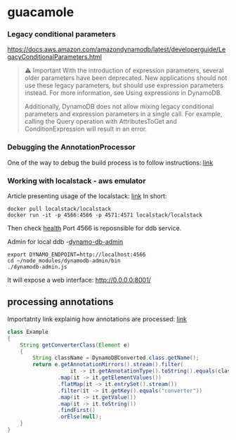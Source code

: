 # guacamole

### Legacy conditional parameters

https://docs.aws.amazon.com/amazondynamodb/latest/developerguide/LegacyConditionalParameters.html
> ⚠ Important
> With the introduction of expression parameters, several older parameters have
> been deprecated. New applications should not use these legacy parameters, but
> should use expression parameters instead. For more information, see Using
> expressions in DynamoDB.
> 
> Additionally, DynamoDB does not allow mixing legacy conditional parameters and
> expression parameters in a single call. For example, calling the Query operation
> with AttributesToGet and ConditionExpression will result in an error.

### Debugging the AnnotationProcessor

One of the way to debug the build process is to follow instructions:
[link](https://medium.com/@joachim.beckers/debugging-an-annotation-processor-using-intellij-idea-in-2018-cde72758b78a)

### Working with localstack - aws emulator

Article presenting usage of the localstack:
[link](https://medium.com/geekculture/localstack-full-local-aws-stack-for-development-and-tests-in-docker-dd19ba2cecc2)
In short:

```shell
docker pull localstack/localstack
docker run -it -p 4566:4566 -p 4571:4571 localstack/localstack

```

Then check [health](http://localhost:4566/health)
Port 4566 is reposnsible for ddb service.

Admin for local ddb -[dynamo-db-admin](https://morioh.com/p/3b2d1a094050)

```shell
export DYNAMO_ENDPOINT=http://localhost:4566
cd ~/node_modules/dynamodb-admin/bin
./dynamodb-admin.js
```

It will expose a web interface: http://0.0.0.0:8001/

## processing annotations

Importatnty link explainig how annotations are processed:
[link](https://stackoverflow.com/questions/7687829/java-6-annotation-processing-getting-a-class-from-an-annotation)

```java
class Example
{
    String getConverterClass(Element e)
    {
        String className = DynamoDBConverted.class.getName();
        return e.getAnnotationMirrors().stream().filter(
                    it -> it.getAnnotationType().toString().equals(className))
                .map(it -> it.getElementValues())
                .flatMap(it -> it.entrySet().stream())
                .filter(it -> it.getKey().equals("converter"))
                .map(it -> it.getValue())
                .map(it -> it.toString())
                .findFirst()
                .orElse(null);
    }
}
```